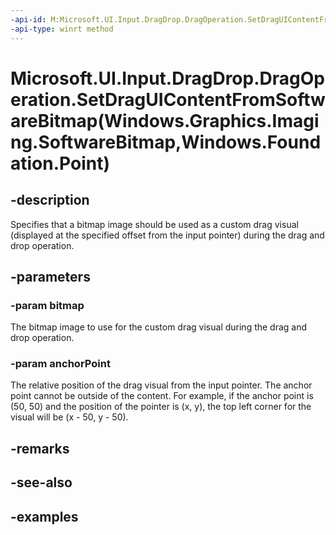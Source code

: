 ```yaml
---
-api-id: M:Microsoft.UI.Input.DragDrop.DragOperation.SetDragUIContentFromSoftwareBitmap(Windows.Graphics.Imaging.SoftwareBitmap,Windows.Foundation.Point)
-api-type: winrt method
---
```


# Microsoft.UI.Input.DragDrop.DragOperation.SetDragUIContentFromSoftwareBitmap(Windows.Graphics.Imaging.SoftwareBitmap,Windows.Foundation.Point)

<!--
public void SetDragUIContentFromSoftwareBitmap (Windows.Graphics.Imaging.SoftwareBitmap bitmap, Windows.Foundation.Point anchorPoint);
-->

## -description

Specifies that a bitmap image should be used as a custom drag visual (displayed at the specified offset from the input pointer) during the drag and drop operation.

## -parameters

### -param bitmap

The bitmap image to use for the custom drag visual during the drag and drop operation.

### -param anchorPoint

The relative position of the drag visual from the input pointer. The anchor point cannot be outside of the content. For example, if the anchor point is (50, 50) and the position of the pointer is (x, y), the top left corner for the visual will be (x - 50, y - 50).

## -remarks

## -see-also

## -examples

